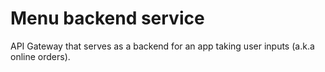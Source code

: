 # Menu backend service

API Gateway that serves as a backend for an app taking user inputs (a.k.a online orders).
